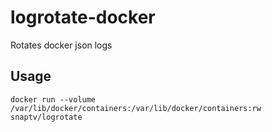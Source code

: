 # logrotate-docker

Rotates docker json logs

## Usage

    docker run --volume /var/lib/docker/containers:/var/lib/docker/containers:rw snaptv/logrotate
